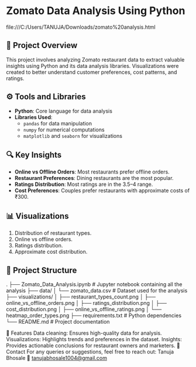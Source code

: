 # Zomato Data Analysis Using Python
file:///C:/Users/TANUJA/Downloads/zomato%20analysis.html
## 📌 Project Overview
This project involves analyzing Zomato restaurant data to extract valuable insights using Python and its data analysis libraries. Visualizations were created to better understand customer preferences, cost patterns, and ratings.

## ⚙️ Tools and Libraries
- **Python**: Core language for data analysis
- **Libraries Used**:
  - `pandas` for data manipulation
  - `numpy` for numerical computations
  - `matplotlib` and `seaborn` for visualizations

## 🔍 Key Insights
- **Online vs Offline Orders**: Most restaurants prefer offline orders.
- **Restaurant Preferences**: Dining restaurants are the most popular.
- **Ratings Distribution**: Most ratings are in the 3.5–4 range.
- **Cost Preferences**: Couples prefer restaurants with approximate costs of ₹300.

## 📊 Visualizations
1. Distribution of restaurant types.
2. Online vs offline orders.
3. Ratings distribution.
4. Approximate cost distribution.

## 📂 Project Structure
.
├── Zomato_Data_Analysis.ipynb   # Jupyter notebook containing all the analysis
├── data/
│   └── zomato_data.csv          # Dataset used for the analysis
├── visualizations/
│   ├── restaurant_types_count.png
│   ├── online_vs_offline_orders.png
│   ├── ratings_distribution.png
│   ├── cost_distribution.png
│   ├── online_vs_offline_ratings.png
│   └── heatmap_order_types.png
├── requirements.txt             # Python dependencies
└── README.md                    # Project documentation

 

🌟 Features
Data cleaning: Ensures high-quality data for analysis.
Visualizations: Highlights trends and preferences in the dataset.
Insights: Provides actionable conclusions for restaurant owners and marketers.
📧 Contact
For any queries or suggestions, feel free to reach out:
Tanuja Bhosale
📧 tanujabhosale1004@gmail.com
